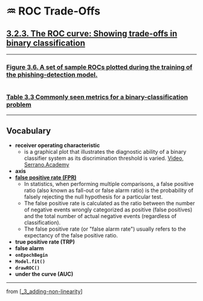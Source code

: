 # ♒️ ROC Trade-Offs

## [**3.2.3.** The ROC curve: Showing trade-offs in binary classification](https://livebook.manning.com/book/deep-learning-with-javascript/chapter-3/148)

---

### [**Figure 3.6.** A set of sample ROCs plotted during the training of the phishing-detection model.](https://livebook.manning.com/book/deep-learning-with-javascript/chapter-3/ch03fig06)

<img src="">

### [**Table 3.3** Commonly seen metrics for a binary-classification problem]()

---

## **Vocabulary**

- **receiver operating characteristic**
  - is a graphical plot that illustrates the diagnostic ability of a binary classifier system as its discrimination threshold is varied. [Video, Serrano.Academy](https://www.youtube.com/watch?v=z5qA9qZMyw0)
- **axis**
- [**false positive rate (FPR)**](https://en.wikipedia.org/wiki/False_positive_rate)
  - In statistics, when performing multiple comparisons, a false positive ratio (also known as fall-out or false alarm ratio) is the probability of falsely rejecting the null hypothesis for a particular test.
  - The false positive rate is calculated as the ratio between the number of negative events wrongly categorized as positive (false positives) and the total number of actual negative events (regardless of classification).
  - The false positive rate (or "false alarm rate") usually refers to the expectancy of the false positive ratio.
- **true positive rate (TRP)**
- **false alarm**
- **`onEpochBegin`**
- **`Model.fit()`**
- **`drawROC()`**
- **under the curve (AUC)**

---

from [[_3_adding-non-linearity]]

[//begin]: # "Autogenerated link references for markdown compatibility"
[_3_adding-non-linearity]: ../_3_adding-non-linearity.md "♒️ NON-LINEARITY"
[//end]: # "Autogenerated link references"
